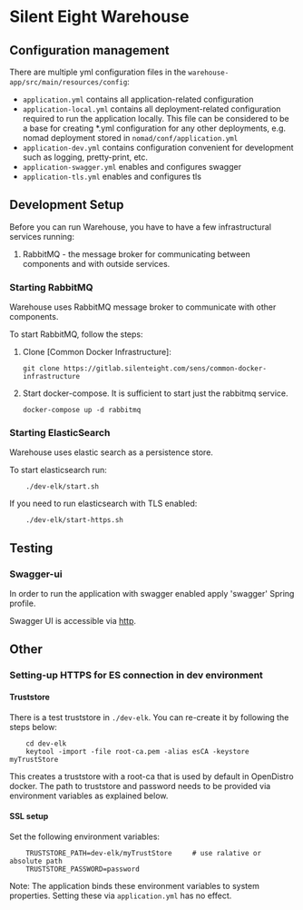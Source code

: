 # Silent Eight Warehouse

## Configuration management

There are multiple yml configuration files in the `warehouse-app/src/main/resources/config`:

- `application.yml` contains all application-related configuration
- `application-local.yml` contains all deployment-related configuration required to run
the application locally. This file can be considered to be a base for creating *.yml configuration
for any other deployments, e.g. nomad deployment stored in `nomad/conf/application.yml`  
- `application-dev.yml` contains configuration convenient for development 
such as logging, pretty-print, etc.
- `application-swagger.yml` enables and configures swagger
- `application-tls.yml` enables and configures tls

## Development Setup

Before you can run Warehouse, you have to have a few infrastructural services running:

1. RabbitMQ - the message broker for communicating between components and with outside services.

### Starting RabbitMQ 
Warehouse uses RabbitMQ message broker to communicate with other components.

To start RabbitMQ, follow the steps:

1. Clone [Common Docker Infrastructure]:

       git clone https://gitlab.silenteight.com/sens/common-docker-infrastructure
       
1. Start docker-compose. It is sufficient to start just the rabbitmq service.
    
       docker-compose up -d rabbitmq

### Starting ElasticSearch
Warehouse uses elastic search as a persistence store.

To start elasticsearch run:

        ./dev-elk/start.sh
        
If you need to run elasticsearch with TLS enabled:

        ./dev-elk/start-https.sh
              
## Testing

### Swagger-ui

In order to run the application with swagger enabled apply 'swagger' Spring profile.

Swagger UI is accessible via [http](http://localhost:24900/rest/warehouse/openapi/swagger-ui/index.html?configUrl=/rest/warehouse/openapi/api-docs/swagger-config).

## Other

### Setting-up HTTPS for ES connection in dev environment 

#### Truststore
There is a test truststore in `./dev-elk`. You can re-create it by following the steps below:

        cd dev-elk
        keytool -import -file root-ca.pem -alias esCA -keystore myTrustStore
        
This creates a truststore with a root-ca that is used by default in OpenDistro docker.
The path to truststore and password needs to be provided via environment variables as explained below.

#### SSL setup
Set the following environment variables:

        TRUSTSTORE_PATH=dev-elk/myTrustStore     # use ralative or absolute path
        TRUSTSTORE_PASSWORD=password

Note: The application binds these environment variables to system properties. 
Setting these via `application.yml` has no effect.

